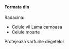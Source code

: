 #### Formata din
Radacina:
- Celule vii
Lama carnoasa
- Celule moarte

Protejeaza varfurile degetelor